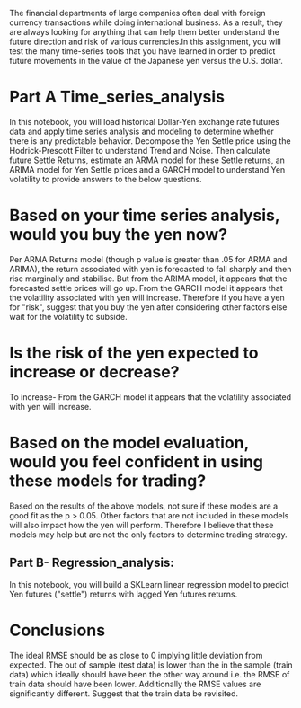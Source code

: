 The financial departments of large companies often deal with foreign currency transactions while doing international business. As a result, they are always looking for anything that can help them better understand the future direction and risk of various currencies.In this assignment, you will test the many time-series tools that you have learned in order to predict future movements in the value of the Japanese yen versus the U.S. dollar.

# Part A Time_series_analysis
In this notebook, you will load historical Dollar-Yen exchange rate futures data and apply time series analysis and modeling to determine whether there is any predictable behavior. Decompose the Yen Settle price using the Hodrick-Prescott Filter to understand Trend and Noise. Then calculate future Settle Returns, estimate an ARMA model for these Settle returns, an ARIMA model for Yen Settle prices and a GARCH model to understand Yen volatility to provide answers to the below questions.

# Based on your time series analysis, would you buy the yen now?
Per ARMA Returns model (though p value is greater than .05 for ARMA and ARIMA), the return associated with yen is forecasted to fall sharply and then rise marginally and stabilise. But from the ARIMA model, it appears that the forecasted settle prices will go up. From the GARCH model it appears that the volatility associated with yen will increase. Therefore if you have a yen for "risk", suggest that you buy the yen after considering other factors else wait for the volatility to subside.

# Is the risk of the yen expected to increase or decrease?
To increase- From the GARCH model it appears that the volatility associated with yen will increase.

# Based on the model evaluation, would you feel confident in using these models for trading?
Based on the results of the above models, not sure if these models are a good fit as the p > 0.05. Other factors that are not included in these models will also impact how the yen will perform. Therefore I believe that these models may help but are not the only factors to determine trading strategy.

## Part B- Regression_analysis:
In this notebook, you will build a SKLearn linear regression model to predict Yen futures ("settle") returns with lagged Yen futures returns. 

# Conclusions
The ideal RMSE should be as close to 0 implying little deviation from expected. The out of sample (test data) is lower than the in the sample (train data) which ideally should have been the other way around i.e. the RMSE of train data should have been lower. Additionally the RMSE values are significantly different. Suggest that the train data be revisited.